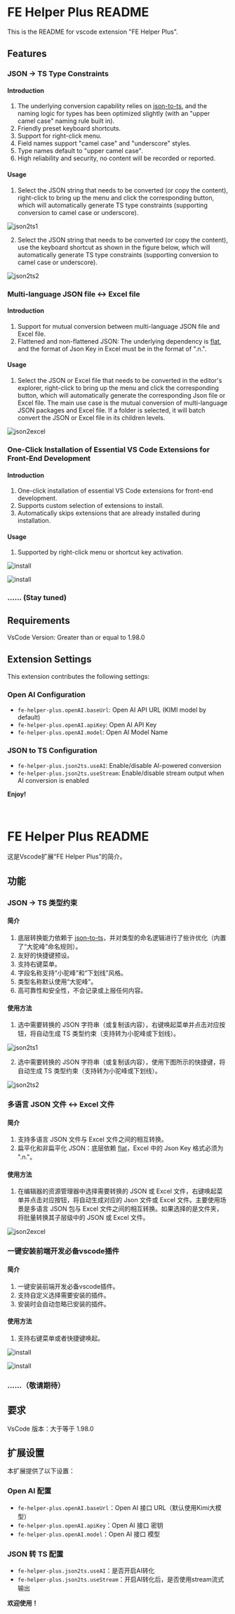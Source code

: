 # FE Helper Plus README

This is the README for vscode extension "FE Helper Plus".

## Features

### JSON -> TS Type Constraints

#### Introduction
1. The underlying conversion capability relies on [json-to-ts](https://www.npmjs.com/package/json-to-ts), and the naming logic for types has been optimized slightly (with an "upper camel case" naming rule built in).
2. Friendly preset keyboard shortcuts.
3. Support for right-click menu.
4. Field names support "camel case" and "underscore" styles.
5. Type names default to "upper camel case".
6. High reliability and security, no content will be recorded or reported.

#### Usage
1. Select the JSON string that needs to be converted (or copy the content), right-click to bring up the menu and click the corresponding button, which will automatically generate TS type constraints (supporting conversion to camel case or underscore).

![json2ts1](https://p9-xtjj-sign.byteimg.com/tos-cn-i-73owjymdk6/dfea51255c2b4935a421e84c5bb8d7c9~tplv-73owjymdk6-jj-mark-v1:0:0:0:0:5o6Y6YeR5oqA5pyv56S-5Yy6IEAg57un57ut5Yqq5Yqb5bCx5aW9:q75.awebp?rk3s=f64ab15b&x-expires=1743261787&x-signature=kEVhyp6J%2Bfti9u1aFC2qCjQch8M%3D)

2. Select the JSON string that needs to be converted (or copy the content), use the keyboard shortcut as shown in the figure below, which will automatically generate TS type constraints (supporting conversion to camel case or underscore).

![json2ts2](https://p9-xtjj-sign.byteimg.com/tos-cn-i-73owjymdk6/42ba55c9150c4652ab8c1ffcdc202e45~tplv-73owjymdk6-jj-mark-v1:0:0:0:0:5o6Y6YeR5oqA5pyv56S-5Yy6IEAg57un57ut5Yqq5Yqb5bCx5aW9:q75.awebp?rk3s=f64ab15b&x-expires=1743261787&x-signature=8Dbh1f0PhFnlDpGOwXUxTYCCh8w%3D)

### Multi-language JSON file <-> Excel file

#### Introduction
1. Support for mutual conversion between multi-language JSON file and Excel file.
2. Flattened and non-flattened JSON: The underlying dependency is [flat](https://www.npmjs.com/package/flat), and the format of Json Key in Excel must be in the format of ".n.".

#### Usage
1. Select the JSON or Excel file that needs to be converted in the editor's explorer, right-click to bring up the menu and click the corresponding button, which will automatically generate the corresponding Json file or Excel file. The main use case is the mutual conversion of multi-language JSON packages and Excel file. If a folder is selected, it will batch convert the JSON or Excel file in its children levels.

![json2excel](https://p9-xtjj-sign.byteimg.com/tos-cn-i-73owjymdk6/7984d40520eb43568836e42fb4a32658~tplv-73owjymdk6-jj-mark-v1:0:0:0:0:5o6Y6YeR5oqA5pyv56S-5Yy6IEAg57un57ut5Yqq5Yqb5bCx5aW9:q75.awebp?rk3s=f64ab15b&x-expires=1743261787&x-signature=QpHId4jt22rwfeSwn6cLsgLx79g%3D)

### One-Click Installation of Essential VS Code Extensions for Front-End Development

#### Introduction
1. One-click installation of essential VS Code extensions for front-end development.
2. Supports custom selection of extensions to install.
3. Automatically skips extensions that are already installed during installation.

#### Usage
1. Supported by right-click menu or shortcut key activation.

![install](https://p3-xtjj-sign.byteimg.com/tos-cn-i-73owjymdk6/b4288572d7be4994b7fc4e1fe46a1e71~tplv-73owjymdk6-jj-mark-v1:0:0:0:0:5o6Y6YeR5oqA5pyv56S-5Yy6IEAg57un57ut5Yqq5Yqb5bCx5aW9:q75.awebp?rk3s=f64ab15b&x-expires=1743312447&x-signature=oFdd3RqezyKRALy3X%2F27mp2mOwE%3D)

![install](https://p3-xtjj-sign.byteimg.com/tos-cn-i-73owjymdk6/2da532ad318448c882a795575a00ef35~tplv-73owjymdk6-jj-mark-v1:0:0:0:0:5o6Y6YeR5oqA5pyv56S-5Yy6IEAg57un57ut5Yqq5Yqb5bCx5aW9:q75.awebp?rk3s=f64ab15b&x-expires=1743312447&x-signature=eSYQjEHs8xNxZEDId3XCm9Hhmzs%3D)

### ...... (Stay tuned)

## Requirements

VsCode Version: Greater than or equal to 1.98.0

## Extension Settings

This extension contributes the following settings:

### Open AI Configuration
- `fe-helper-plus.openAI.baseUrl`: Open AI API URL (KIMI model by default)
- `fe-helper-plus.openAI.apiKey`: Open AI API Key
- `fe-helper-plus.openAI.model`: Open AI Model Name

### JSON to TS Configuration
- `fe-helper-plus.json2ts.useAI`: Enable/disable AI-powered conversion
- `fe-helper-plus.json2ts.useStream`: Enable/disable stream output when AI conversion is enabled

**Enjoy!**

<br/>

# FE Helper Plus README

这是Vscode扩展“FE Helper Plus”的简介。

## 功能

### JSON -> TS 类型约束

#### 简介
1. 底层转换能力依赖于 [json-to-ts](https://www.npmjs.com/package/json-to-ts)，并对类型的命名逻辑进行了些许优化（内置了“大驼峰”命名规则）。
2. 友好的快捷键预设。
3. 支持右键菜单。
4. 字段名称支持“小驼峰”和“下划线”风格。
5. 类型名称默认使用“大驼峰”。
6. 高可靠性和安全性，不会记录或上报任何内容。

#### 使用方法
1. 选中需要转换的 JSON 字符串（或复制该内容），右键唤起菜单并点击对应按钮，将自动生成 TS 类型约束（支持转为小驼峰或下划线）。

![json2ts1](https://p9-xtjj-sign.byteimg.com/tos-cn-i-73owjymdk6/dfea51255c2b4935a421e84c5bb8d7c9~tplv-73owjymdk6-jj-mark-v1:0:0:0:0:5o6Y6YeR5oqA5pyv56S-5Yy6IEAg57un57ut5Yqq5Yqb5bCx5aW9:q75.awebp?rk3s=f64ab15b&x-expires=1743261787&x-signature=kEVhyp6J%2Bfti9u1aFC2qCjQch8M%3D)

2. 选中需要转换的 JSON 字符串（或复制该内容），使用下图所示的快捷键，将自动生成 TS 类型约束（支持转为小驼峰或下划线）。

![json2ts2](https://p9-xtjj-sign.byteimg.com/tos-cn-i-73owjymdk6/42ba55c9150c4652ab8c1ffcdc202e45~tplv-73owjymdk6-jj-mark-v1:0:0:0:0:5o6Y6YeR5oqA5pyv56S-5Yy6IEAg57un57ut5Yqq5Yqb5bCx5aW9:q75.awebp?rk3s=f64ab15b&x-expires=1743261787&x-signature=8Dbh1f0PhFnlDpGOwXUxTYCCh8w%3D)

### 多语言 JSON 文件 <-> Excel 文件

#### 简介
1. 支持多语言 JSON 文件与 Excel 文件之间的相互转换。
2. 扁平化和非扁平化 JSON：底层依赖 [flat](https://www.npmjs.com/package/flat)，Excel 中的 Json Key 格式必须为 ".n."。

#### 使用方法
1. 在编辑器的资源管理器中选择需要转换的 JSON 或 Excel 文件，右键唤起菜单并点击对应按钮，将自动生成对应的 Json 文件或 Excel 文件。主要使用场景是多语言 JSON 包与 Excel 文件之间的相互转换。如果选择的是文件夹，将批量转换其子层级中的 JSON 或 Excel 文件。

![json2excel](https://p9-xtjj-sign.byteimg.com/tos-cn-i-73owjymdk6/7984d40520eb43568836e42fb4a32658~tplv-73owjymdk6-jj-mark-v1:0:0:0:0:5o6Y6YeR5oqA5pyv56S-5Yy6IEAg57un57ut5Yqq5Yqb5bCx5aW9:q75.awebp?rk3s=f64ab15b&x-expires=1743261787&x-signature=QpHId4jt22rwfeSwn6cLsgLx79g%3D)

### 一键安装前端开发必备vscode插件

#### 简介
1. 一键安装前端开发必备vscode插件。
2. 支持自定义选择需要安装的插件。
3. 安装时会自动忽略已安装的插件。

#### 使用方法
1. 支持右键菜单或者快捷键唤起。

![install](https://p3-xtjj-sign.byteimg.com/tos-cn-i-73owjymdk6/b4288572d7be4994b7fc4e1fe46a1e71~tplv-73owjymdk6-jj-mark-v1:0:0:0:0:5o6Y6YeR5oqA5pyv56S-5Yy6IEAg57un57ut5Yqq5Yqb5bCx5aW9:q75.awebp?rk3s=f64ab15b&x-expires=1743312447&x-signature=oFdd3RqezyKRALy3X%2F27mp2mOwE%3D)

![install](https://p3-xtjj-sign.byteimg.com/tos-cn-i-73owjymdk6/2da532ad318448c882a795575a00ef35~tplv-73owjymdk6-jj-mark-v1:0:0:0:0:5o6Y6YeR5oqA5pyv56S-5Yy6IEAg57un57ut5Yqq5Yqb5bCx5aW9:q75.awebp?rk3s=f64ab15b&x-expires=1743312447&x-signature=eSYQjEHs8xNxZEDId3XCm9Hhmzs%3D)

### ......（敬请期待）

## 要求

VsCode 版本：大于等于 1.98.0

## 扩展设置

本扩展提供了以下设置：

### Open AI 配置
- `fe-helper-plus.openAI.baseUrl`：Open AI 接口 URL（默认使用Kimi大模型）
- `fe-helper-plus.openAI.apiKey`：Open AI 接口 密钥
- `fe-helper-plus.openAI.model`：Open AI 接口 模型

### JSON 转 TS 配置
- `fe-helper-plus.json2ts.useAI`：是否开启AI转化
- `fe-helper-plus.json2ts.useStream`：开启AI转化后，是否使用stream流式输出

**欢迎使用！**
